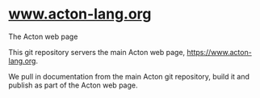 # www.acton-lang.org
The Acton web page

This git repository servers the main Acton web page, https://www.acton-lang.org.

We pull in documentation from the main Acton git repository, build it and publish as part of the Acton web page.
